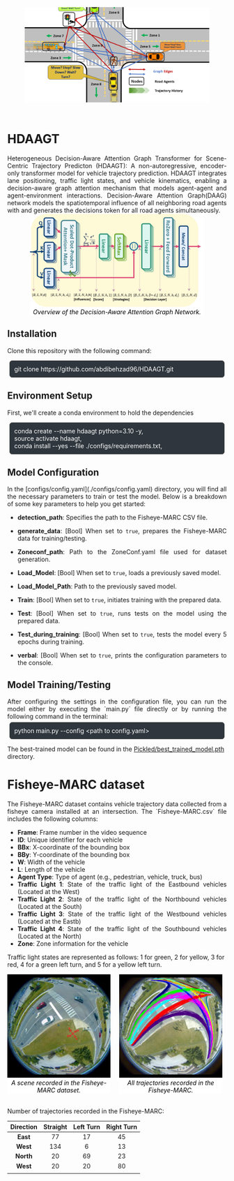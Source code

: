 <figure style="text-align: center;">
  <img src="data/Idea2.bmp" style="clip-path: inset(50px 0px 25px 0px); object-fit: cover;">
</figure>

# HDAAGT #
<div style="text-align: justify;">
Heterogeneous Decision-Aware Attention Graph Transformer for Scene-Centric Trajectory Predicton (HDAAGT): A non-autoregressive, encoder-only transformer model for vehicle trajectory prediction. HDAAGT integrates lane positioning, traffic light states, and vehicle kinematics, enabling a decision-aware graph attention mechanism that models agent-agent and agent-environment interactions. Decision-Aware Attention Graph(DAAG) network models the spatiotemporal influence of all neighboring road agents with and generates the decisions token for all road agents simultaneously.
</div>

<figure style="text-align: center; background-color: white;width: 400px; margin: auto; ">
  <img src="models/DAAG.png" alt="DAAG">
  <figcaption style="font-style: italic; font-size: 14px; color: black;">Overview of the Decision-Aware Attention Graph Network.</figcaption>
</figure>

## Installation
Clone this repository with the following command:
<div style="border: 1px solid #444; padding: 10px; margin: 5px; background-color: #2f363d; border-radius: 6px; color: white;">
  git clone https://github.com/abdibehzad96/HDAAGT.git
</div>

## Environment Setup

First, we'll create a conda environment to hold the dependencies

<div style="border: 1px solid #444; padding: 10px; margin: 5px; background-color: #2f363d; border-radius: 6px; color: white;">
conda create --name hdaagt python=3.10 -y, <br>
source activate hdaagt, <br>
conda install --yes --file ./configs/requirements.txt, <br>
</div>

## Model Configuration
<div style="text-align: justify;">
In the [configs/config.yaml](./configs/config.yaml) directory, you will find all the necessary parameters to train or test the model. Below is a breakdown of some key parameters to help you get started:

* **detection_path**: Specifies the path to the Fisheye-MARC CSV file.
* **generate_data**: [Bool] When set to `true`, prepares the Fisheye-MARC data for training/testing.
* **Zoneconf_path**: Path to the ZoneConf.yaml file used for dataset generation.

* **Load_Model**: [Bool] When set to `true`, loads a previously saved model.
* **Load_Model_Path**: Path to the previously saved model.
* **Train**: [Bool] When set to `true`, initiates training with the prepared data.
* **Test**: [Bool] When set to `true`, runs tests on the model using the prepared data.
* **Test_during_training**: [Bool] When set to `true`, tests the model every 5 epochs during training.
* **verbal**: [Bool] When set to `true`, prints the configuration parameters to the console.

</div>

## Model Training/Testing
<div style="text-align: justify;">
After configuring the settings in the configuration file, you can run the model either by executing the `main.py` file directly or by running the following command in the terminal:
</div>

<div style="border: 1px solid #444; padding: 10px; margin: 5px; background-color: #2f363d; border-radius: 6px; color: white;">
python main.py --config &lt;path to config.yaml&gt;
</div>

The best-trained model can be found in the [Pickled/best_trained_model.pth](./Pickled/best_trained_model.pth) directory.

# Fisheye-MARC dataset
<div style="text-align: justify;">
The Fisheye-MARC dataset contains vehicle trajectory data collected from a fisheye camera installed at an intersection. The `Fisheye-MARC.csv` file includes the following columns:

- **Frame**: Frame number in the video sequence
- **ID**: Unique identifier for each vehicle
- **BBx**: X-coordinate of the bounding box
- **BBy**: Y-coordinate of the bounding box
- **W**: Width of the vehicle
- **L**: Length of the vehicle
- **Agent Type**: Type of agent (e.g., pedestrian, vehicle, truck, bus)
- **Traffic Light 1**: State of the traffic light of the Eastbound vehicles (Located at the West)
- **Traffic Light 2**: State of the traffic light of the Northbound vehicles (Located at the South)
- **Traffic Light 3**: State of the traffic light of the Westbound vehicles (Located at the Eastb)
- **Traffic Light 4**: State of the traffic light of the Southbound vehicles (Located at the North)
- **Zone**: Zone information for the vehicle
</div>

Traffic light states are represented as follows: 1 for green, 2 for yellow, 3 for red, 4 for a green left turn, and 5 for a yellow left turn.
<div style="display: flex; justify-content: center; gap: 10px;">
<figure style="text-align: center; background-color: white;width: 370px; margin: auto; ">
  <img src="data/Fisheye-MARC.JPG" alt="Fisheye-MARC">
  <figcaption style="font-style: italic; font-size: 14px; color: black;"> A scene recorded in the Fisheye-MARC dataset.</figcaption>
</figure> <br>
<figure style="text-align: center; background-color: white;width: 370px; margin: auto; ">
  <img src="data/Trajectories.jpg" alt="Fisheye-MARC">
  <figcaption style="font-style: italic; font-size: 14px; color: black;"> All trajectories recorded in the Fisheye-MARC.</figcaption>
</figure> <br>
</div><br />

Number of trajectories recorded in the Fisheye-MARC:
<div style="text-align: center;">

| **Direction** | **Straight** | **Left Turn** | **Right Turn** |
|----------|----------|----------|----------|
| **East** | 77 | 17 | 45|
| **West** | 134 | 6 | 13 |
| **North** | 20 | 69 | 23 |
| **West** | 20 | 20 |80 |
| | | | |

</div>

